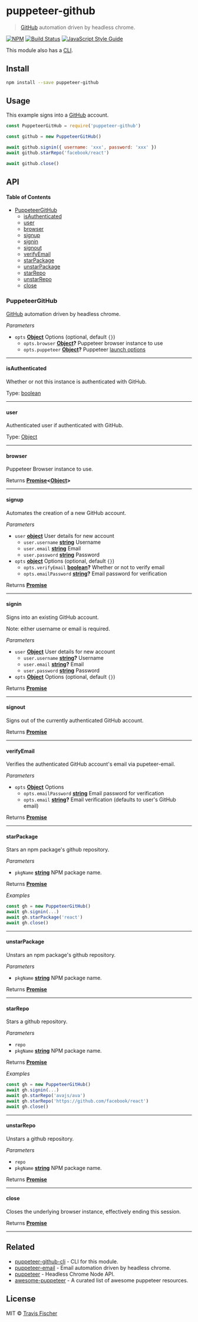 # puppeteer-github

> [GitHub](https://github.com) automation driven by headless chrome.

[![NPM](https://img.shields.io/npm/v/puppeteer-github.svg)](https://www.npmjs.com/package/puppeteer-github) [![Build Status](https://travis-ci.com/transitive-bullshit/puppeteer-github.svg?branch=master)](https://travis-ci.com/transitive-bullshit/puppeteer-github) [![JavaScript Style Guide](https://img.shields.io/badge/code_style-standard-brightgreen.svg)](https://standardjs.com)

This module also has a [CLI](https://github.com/transitive-bullshit/puppeteer-github-cli).

## Install

```bash
npm install --save puppeteer-github
```

## Usage

This example signs into a [GitHub](https://github.com) account.

```js
const PuppeteerGitHub = require('puppeteer-github')

const github = new PuppeteerGitHub()

await github.signin({ username: 'xxx', password: 'xxx' })
await github.starRepo('facebook/react')

await github.close()
```

## API

<!-- Generated by documentation.js. Update this documentation by updating the source code. -->

#### Table of Contents

-   [PuppeteerGitHub](#puppeteergithub)
    -   [isAuthenticated](#isauthenticated)
    -   [user](#user)
    -   [browser](#browser)
    -   [signup](#signup)
    -   [signin](#signin)
    -   [signout](#signout)
    -   [verifyEmail](#verifyemail)
    -   [starPackage](#starpackage)
    -   [unstarPackage](#unstarpackage)
    -   [starRepo](#starrepo)
    -   [unstarRepo](#unstarrepo)
    -   [close](#close)

### PuppeteerGitHub

[GitHub](https://github.com) automation driven by headless chrome.

_Parameters_

-   `opts` **[Object](https://developer.mozilla.org/docs/Web/JavaScript/Reference/Global_Objects/Object)** Options (optional, default `{}`)
    -   `opts.browser` **[Object](https://developer.mozilla.org/docs/Web/JavaScript/Reference/Global_Objects/Object)?** Puppeteer browser instance to use
    -   `opts.puppeteer` **[Object](https://developer.mozilla.org/docs/Web/JavaScript/Reference/Global_Objects/Object)?** Puppeteer [launch options](https://github.com/GoogleChrome/puppeteer/blob/master/docs/api.md#puppeteerlaunchoptions)

* * *

#### isAuthenticated

Whether or not this instance is authenticated with GitHub.

Type: [boolean](https://developer.mozilla.org/docs/Web/JavaScript/Reference/Global_Objects/Boolean)

* * *

#### user

Authenticated user if authenticated with GitHub.

Type: [Object](https://developer.mozilla.org/docs/Web/JavaScript/Reference/Global_Objects/Object)

* * *

#### browser

Puppeteer Browser instance to use.

Returns **[Promise](https://developer.mozilla.org/docs/Web/JavaScript/Reference/Global_Objects/Promise)&lt;[Object](https://developer.mozilla.org/docs/Web/JavaScript/Reference/Global_Objects/Object)>** 

* * *

#### signup

Automates the creation of a new GitHub account.

_Parameters_

-   `user` **[object](https://developer.mozilla.org/docs/Web/JavaScript/Reference/Global_Objects/Object)** User details for new account
    -   `user.username` **[string](https://developer.mozilla.org/docs/Web/JavaScript/Reference/Global_Objects/String)** Username
    -   `user.email` **[string](https://developer.mozilla.org/docs/Web/JavaScript/Reference/Global_Objects/String)** Email
    -   `user.password` **[string](https://developer.mozilla.org/docs/Web/JavaScript/Reference/Global_Objects/String)** Password
-   `opts` **[object](https://developer.mozilla.org/docs/Web/JavaScript/Reference/Global_Objects/Object)** Options (optional, default `{}`)
    -   `opts.verifyEmail` **[boolean](https://developer.mozilla.org/docs/Web/JavaScript/Reference/Global_Objects/Boolean)?** Whether or not to verify email
    -   `opts.emailPassword` **[string](https://developer.mozilla.org/docs/Web/JavaScript/Reference/Global_Objects/String)?** Email password for verification

Returns **[Promise](https://developer.mozilla.org/docs/Web/JavaScript/Reference/Global_Objects/Promise)** 

* * *

#### signin

Signs into an existing GitHub account.

Note: either username or email is required.

_Parameters_

-   `user` **[Object](https://developer.mozilla.org/docs/Web/JavaScript/Reference/Global_Objects/Object)** User details for new account
    -   `user.username` **[string](https://developer.mozilla.org/docs/Web/JavaScript/Reference/Global_Objects/String)?** Username
    -   `user.email` **[string](https://developer.mozilla.org/docs/Web/JavaScript/Reference/Global_Objects/String)?** Email
    -   `user.password` **[string](https://developer.mozilla.org/docs/Web/JavaScript/Reference/Global_Objects/String)** Password
-   `opts` **[Object](https://developer.mozilla.org/docs/Web/JavaScript/Reference/Global_Objects/Object)** Options (optional, default `{}`)

Returns **[Promise](https://developer.mozilla.org/docs/Web/JavaScript/Reference/Global_Objects/Promise)** 

* * *

#### signout

Signs out of the currently authenticated GitHub account.

Returns **[Promise](https://developer.mozilla.org/docs/Web/JavaScript/Reference/Global_Objects/Promise)** 

* * *

#### verifyEmail

Verifies the authenticated GitHub account's email via pupeteer-email.

_Parameters_

-   `opts` **[Object](https://developer.mozilla.org/docs/Web/JavaScript/Reference/Global_Objects/Object)** Options
    -   `opts.emailPassword` **[string](https://developer.mozilla.org/docs/Web/JavaScript/Reference/Global_Objects/String)** Email password for verification
    -   `opts.email` **[string](https://developer.mozilla.org/docs/Web/JavaScript/Reference/Global_Objects/String)?** Email verification (defaults to user's GitHub email)

Returns **[Promise](https://developer.mozilla.org/docs/Web/JavaScript/Reference/Global_Objects/Promise)** 

* * *

#### starPackage

Stars an npm package's github repository.

_Parameters_

-   `pkgName` **[string](https://developer.mozilla.org/docs/Web/JavaScript/Reference/Global_Objects/String)** NPM package name.

Returns **[Promise](https://developer.mozilla.org/docs/Web/JavaScript/Reference/Global_Objects/Promise)** 

_Examples_

```javascript
const gh = new PuppeteerGitHub()
await gh.signin(...)
await gh.starPackage('react')
await gh.close()
```

* * *

#### unstarPackage

Unstars an npm package's github repository.

_Parameters_

-   `pkgName` **[string](https://developer.mozilla.org/docs/Web/JavaScript/Reference/Global_Objects/String)** NPM package name.

Returns **[Promise](https://developer.mozilla.org/docs/Web/JavaScript/Reference/Global_Objects/Promise)** 

* * *

#### starRepo

Stars a github repository.

_Parameters_

-   `repo`  
-   `pkgName` **[string](https://developer.mozilla.org/docs/Web/JavaScript/Reference/Global_Objects/String)** NPM package name.

Returns **[Promise](https://developer.mozilla.org/docs/Web/JavaScript/Reference/Global_Objects/Promise)** 

_Examples_

```javascript
const gh = new PuppeteerGitHub()
await gh.signin(...)
await gh.starRepo('avajs/ava')
await gh.starRepo('https://github.com/facebook/react')
await gh.close()
```

* * *

#### unstarRepo

Unstars a github repository.

_Parameters_

-   `repo`  
-   `pkgName` **[string](https://developer.mozilla.org/docs/Web/JavaScript/Reference/Global_Objects/String)** NPM package name.

Returns **[Promise](https://developer.mozilla.org/docs/Web/JavaScript/Reference/Global_Objects/Promise)** 

* * *

#### close

Closes the underlying browser instance, effectively ending this session.

Returns **[Promise](https://developer.mozilla.org/docs/Web/JavaScript/Reference/Global_Objects/Promise)** 

* * *

## Related

-   [puppeteer-github-cli](https://github.com/transitive-bullshit/puppeteer-github-cli) - CLI for this module.
-   [puppeteer-email](https://github.com/transitive-bullshit/puppeteer-email) - Email automation driven by headless chrome.
-   [puppeteer](https://github.com/GoogleChrome/puppeteer) - Headless Chrome Node API.
-   [awesome-puppeteer](https://github.com/transitive-bullshit/awesome-puppeteer) - A curated list of awesome puppeteer resources.

## License

MIT © [Travis Fischer](https://github.com/transitive-bullshit)
